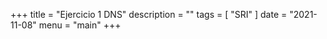 +++
title = "Ejercicio 1 DNS"
description = ""
tags = [
    "SRI"
]
date = "2021-11-08"
menu = "main"
+++

